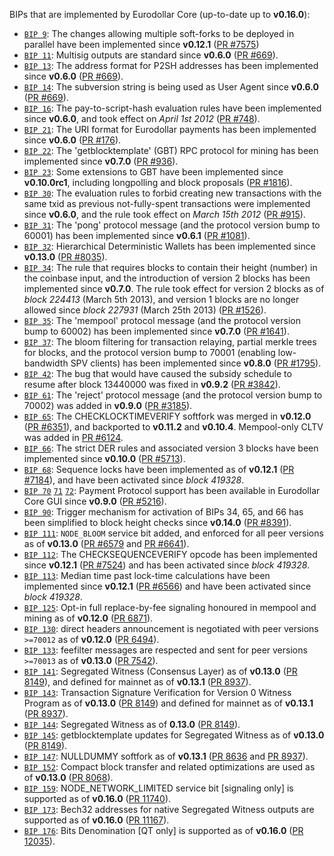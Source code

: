 BIPs that are implemented by Eurodollar Core (up-to-date up to **v0.16.0**):

* [`BIP 9`](https://github.com/eurodollar/bips/blob/master/bip-0009.mediawiki): The changes allowing multiple soft-forks to be deployed in parallel have been implemented since **v0.12.1**  ([PR #7575](https://github.com/eurodollar/eurodollar/pull/7575))
* [`BIP 11`](https://github.com/eurodollar/bips/blob/master/bip-0011.mediawiki): Multisig outputs are standard since **v0.6.0** ([PR #669](https://github.com/eurodollar/eurodollar/pull/669)).
* [`BIP 13`](https://github.com/eurodollar/bips/blob/master/bip-0013.mediawiki): The address format for P2SH addresses has been implemented since **v0.6.0** ([PR #669](https://github.com/eurodollar/eurodollar/pull/669)).
* [`BIP 14`](https://github.com/eurodollar/bips/blob/master/bip-0014.mediawiki): The subversion string is being used as User Agent since **v0.6.0** ([PR #669](https://github.com/eurodollar/eurodollar/pull/669)).
* [`BIP 16`](https://github.com/eurodollar/bips/blob/master/bip-0016.mediawiki): The pay-to-script-hash evaluation rules have been implemented since **v0.6.0**, and took effect on *April 1st 2012* ([PR #748](https://github.com/eurodollar/eurodollar/pull/748)).
* [`BIP 21`](https://github.com/eurodollar/bips/blob/master/bip-0021.mediawiki): The URI format for Eurodollar payments has been implemented since **v0.6.0** ([PR #176](https://github.com/eurodollar/eurodollar/pull/176)).
* [`BIP 22`](https://github.com/eurodollar/bips/blob/master/bip-0022.mediawiki): The 'getblocktemplate' (GBT) RPC protocol for mining has been implemented since **v0.7.0** ([PR #936](https://github.com/eurodollar/eurodollar/pull/936)).
* [`BIP 23`](https://github.com/eurodollar/bips/blob/master/bip-0023.mediawiki): Some extensions to GBT have been implemented since **v0.10.0rc1**, including longpolling and block proposals ([PR #1816](https://github.com/eurodollar/eurodollar/pull/1816)).
* [`BIP 30`](https://github.com/eurodollar/bips/blob/master/bip-0030.mediawiki): The evaluation rules to forbid creating new transactions with the same txid as previous not-fully-spent transactions were implemented since **v0.6.0**, and the rule took effect on *March 15th 2012* ([PR #915](https://github.com/eurodollar/eurodollar/pull/915)).
* [`BIP 31`](https://github.com/eurodollar/bips/blob/master/bip-0031.mediawiki): The 'pong' protocol message (and the protocol version bump to 60001) has been implemented since **v0.6.1** ([PR #1081](https://github.com/eurodollar/eurodollar/pull/1081)).
* [`BIP 32`](https://github.com/eurodollar/bips/blob/master/bip-0032.mediawiki): Hierarchical Deterministic Wallets has been implemented since **v0.13.0** ([PR #8035](https://github.com/eurodollar/eurodollar/pull/8035)).
* [`BIP 34`](https://github.com/eurodollar/bips/blob/master/bip-0034.mediawiki): The rule that requires blocks to contain their height (number) in the coinbase input, and the introduction of version 2 blocks has been implemented since **v0.7.0**. The rule took effect for version 2 blocks as of *block 224413* (March 5th 2013), and version 1 blocks are no longer allowed since *block 227931* (March 25th 2013) ([PR #1526](https://github.com/eurodollar/eurodollar/pull/1526)).
* [`BIP 35`](https://github.com/eurodollar/bips/blob/master/bip-0035.mediawiki): The 'mempool' protocol message (and the protocol version bump to 60002) has been implemented since **v0.7.0** ([PR #1641](https://github.com/eurodollar/eurodollar/pull/1641)).
* [`BIP 37`](https://github.com/eurodollar/bips/blob/master/bip-0037.mediawiki): The bloom filtering for transaction relaying, partial merkle trees for blocks, and the protocol version bump to 70001 (enabling low-bandwidth SPV clients) has been implemented since **v0.8.0** ([PR #1795](https://github.com/eurodollar/eurodollar/pull/1795)).
* [`BIP 42`](https://github.com/eurodollar/bips/blob/master/bip-0042.mediawiki): The bug that would have caused the subsidy schedule to resume after block 13440000 was fixed in **v0.9.2** ([PR #3842](https://github.com/eurodollar/eurodollar/pull/3842)).
* [`BIP 61`](https://github.com/eurodollar/bips/blob/master/bip-0061.mediawiki): The 'reject' protocol message (and the protocol version bump to 70002) was added in **v0.9.0** ([PR #3185](https://github.com/eurodollar/eurodollar/pull/3185)).
* [`BIP 65`](https://github.com/eurodollar/bips/blob/master/bip-0065.mediawiki): The CHECKLOCKTIMEVERIFY softfork was merged in **v0.12.0** ([PR #6351](https://github.com/eurodollar/eurodollar/pull/6351)), and backported to **v0.11.2** and **v0.10.4**. Mempool-only CLTV was added in [PR #6124](https://github.com/eurodollar/eurodollar/pull/6124).
* [`BIP 66`](https://github.com/eurodollar/bips/blob/master/bip-0066.mediawiki): The strict DER rules and associated version 3 blocks have been implemented since **v0.10.0** ([PR #5713](https://github.com/eurodollar/eurodollar/pull/5713)).
* [`BIP 68`](https://github.com/eurodollar/bips/blob/master/bip-0068.mediawiki): Sequence locks have been implemented as of **v0.12.1**  ([PR #7184](https://github.com/eurodollar/eurodollar/pull/7184)), and have been activated since *block 419328*.
* [`BIP 70`](https://github.com/eurodollar/bips/blob/master/bip-0070.mediawiki) [`71`](https://github.com/eurodollar/bips/blob/master/bip-0071.mediawiki) [`72`](https://github.com/eurodollar/bips/blob/master/bip-0072.mediawiki): Payment Protocol support has been available in Eurodollar Core GUI since **v0.9.0** ([PR #5216](https://github.com/eurodollar/eurodollar/pull/5216)).
* [`BIP 90`](https://github.com/eurodollar/bips/blob/master/bip-0090.mediawiki): Trigger mechanism for activation of BIPs 34, 65, and 66 has been simplified to block height checks since **v0.14.0** ([PR #8391](https://github.com/eurodollar/eurodollar/pull/8391)).
* [`BIP 111`](https://github.com/eurodollar/bips/blob/master/bip-0111.mediawiki): `NODE_BLOOM` service bit added, and enforced for all peer versions as of **v0.13.0** ([PR #6579](https://github.com/eurodollar/eurodollar/pull/6579) and [PR #6641](https://github.com/eurodollar/eurodollar/pull/6641)).
* [`BIP 112`](https://github.com/eurodollar/bips/blob/master/bip-0112.mediawiki): The CHECKSEQUENCEVERIFY opcode has been implemented since **v0.12.1** ([PR #7524](https://github.com/eurodollar/eurodollar/pull/7524)) and has been activated since *block 419328*.
* [`BIP 113`](https://github.com/eurodollar/bips/blob/master/bip-0113.mediawiki): Median time past lock-time calculations have been implemented since **v0.12.1** ([PR #6566](https://github.com/eurodollar/eurodollar/pull/6566)) and have been activated since *block 419328*.
* [`BIP 125`](https://github.com/eurodollar/bips/blob/master/bip-0125.mediawiki): Opt-in full replace-by-fee signaling honoured in mempool and mining as of **v0.12.0** ([PR 6871](https://github.com/eurodollar/eurodollar/pull/6871)).
* [`BIP 130`](https://github.com/eurodollar/bips/blob/master/bip-0130.mediawiki): direct headers announcement is negotiated with peer versions `>=70012` as of **v0.12.0** ([PR 6494](https://github.com/eurodollar/eurodollar/pull/6494)).
* [`BIP 133`](https://github.com/eurodollar/bips/blob/master/bip-0133.mediawiki): feefilter messages are respected and sent for peer versions `>=70013` as of **v0.13.0** ([PR 7542](https://github.com/eurodollar/eurodollar/pull/7542)).
* [`BIP 141`](https://github.com/eurodollar/bips/blob/master/bip-0141.mediawiki): Segregated Witness (Consensus Layer) as of **v0.13.0** ([PR 8149](https://github.com/eurodollar/eurodollar/pull/8149)), and defined for mainnet as of **v0.13.1** ([PR 8937](https://github.com/eurodollar/eurodollar/pull/8937)).
* [`BIP 143`](https://github.com/eurodollar/bips/blob/master/bip-0143.mediawiki): Transaction Signature Verification for Version 0 Witness Program as of **v0.13.0** ([PR 8149](https://github.com/eurodollar/eurodollar/pull/8149)) and defined for mainnet as of **v0.13.1** ([PR 8937](https://github.com/eurodollar/eurodollar/pull/8937)).
* [`BIP 144`](https://github.com/eurodollar/bips/blob/master/bip-0144.mediawiki): Segregated Witness as of **0.13.0** ([PR 8149](https://github.com/eurodollar/eurodollar/pull/8149)).
* [`BIP 145`](https://github.com/eurodollar/bips/blob/master/bip-0145.mediawiki): getblocktemplate updates for Segregated Witness as of **v0.13.0** ([PR 8149](https://github.com/eurodollar/eurodollar/pull/8149)).
* [`BIP 147`](https://github.com/eurodollar/bips/blob/master/bip-0147.mediawiki): NULLDUMMY softfork as of **v0.13.1** ([PR 8636](https://github.com/eurodollar/eurodollar/pull/8636) and [PR 8937](https://github.com/eurodollar/eurodollar/pull/8937)).
* [`BIP 152`](https://github.com/eurodollar/bips/blob/master/bip-0152.mediawiki): Compact block transfer and related optimizations are used as of **v0.13.0** ([PR 8068](https://github.com/eurodollar/eurodollar/pull/8068)).
* [`BIP 159`](https://github.com/eurodollar/bips/blob/master/bip-0159.mediawiki): NODE_NETWORK_LIMITED service bit [signaling only] is supported as of **v0.16.0** ([PR 11740](https://github.com/eurodollar/eurodollar/pull/11740)).
* [`BIP 173`](https://github.com/eurodollar/bips/blob/master/bip-0173.mediawiki): Bech32 addresses for native Segregated Witness outputs are supported as of **v0.16.0** ([PR 11167](https://github.com/eurodollar/eurodollar/pull/11167)).
* [`BIP 176`](https://github.com/eurodollar/bips/blob/master/bip-0176.mediawiki): Bits Denomination [QT only] is supported as of **v0.16.0** ([PR 12035](https://github.com/eurodollar/eurodollar/pull/12035)).
